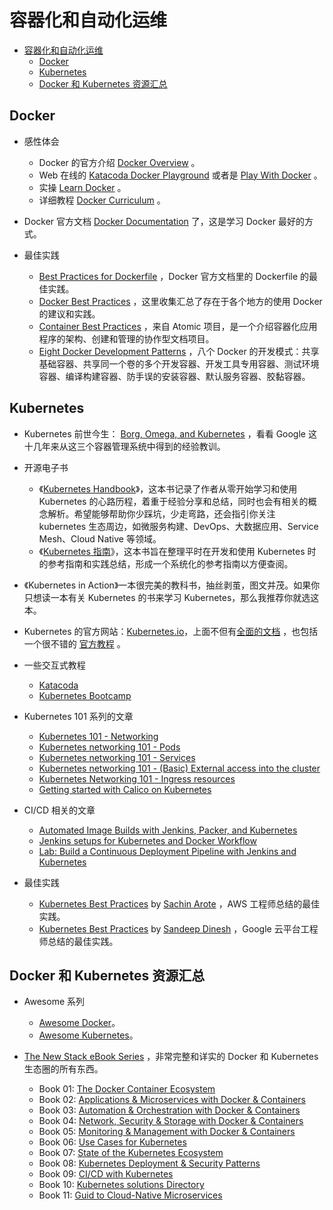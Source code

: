 # 容器化和自动化运维

- [容器化和自动化运维](#%E5%AE%B9%E5%99%A8%E5%8C%96%E5%92%8C%E8%87%AA%E5%8A%A8%E5%8C%96%E8%BF%90%E7%BB%B4)
  - [Docker](#docker)
  - [Kubernetes](#kubernetes)
  - [Docker 和 Kubernetes 资源汇总](#docker-%E5%92%8C-kubernetes-%E8%B5%84%E6%BA%90%E6%B1%87%E6%80%BB)

## Docker

- 感性体会
  - Docker 的官方介绍 [Docker Overview](https://docs.docker.com/engine/docker-overview/) 。
  - Web 在线的 [Katacoda Docker Playground](https://www.katacoda.com/courses/docker/playground) 或者是 [Play With Docker](https://training.play-with-docker.com/) 。
  - 实操 [Learn Docker](https://github.com/dwyl/learn-docker) 。
  - 详细教程 [Docker Curriculum](https://docker-curriculum.com/) 。

- Docker 官方文档 [Docker Documentation](https://docs.docker.com/) 了，这是学习 Docker 最好的方式。

- 最佳实践

  - [Best Practices for Dockerfile](https://docs.docker.com/develop/develop-images/dockerfile_best-practices/) ，Docker 官方文档里的 Dockerfile 的最佳实践。
  - [Docker Best Practices](https://github.com/FuriKuri/docker-best-practices) ，这里收集汇总了存在于各个地方的使用 Docker 的建议和实践。
  - [Container Best Practices](http://docs.projectatomic.io/container-best-practices/) ，来自 Atomic 项目，是一个介绍容器化应用程序的架构、创建和管理的协作型文档项目。
  - [Eight Docker Development Patterns](http://hokstad.com/docker/patterns) ，八个 Docker 的开发模式：共享基础容器、共享同一个卷的多个开发容器、开发工具专用容器、测试环境容器、编译构建容器、防手误的安装容器、默认服务容器、胶黏容器。

## Kubernetes

- Kubernetes 前世今生： [Borg, Omega, and Kubernetes](https://static.googleusercontent.com/media/research.google.com/zh-CN//pubs/archive/44843.pdf) ，看看 Google 这十几年来从这三个容器管理系统中得到的经验教训。

- 开源电子书
  - 《[Kubernetes Handbook](https://jimmysong.io/kubernetes-handbook/)》，这本书记录了作者从零开始学习和使用 Kubernetes 的心路历程，着重于经验分享和总结，同时也会有相关的概念解析。希望能够帮助你少踩坑，少走弯路，还会指引你关注 kubernetes 生态周边，如微服务构建、DevOps、大数据应用、Service Mesh、Cloud Native 等领域。
  - 《[Kubernetes 指南](https://kubernetes.feisky.xyz/zh/)》，这本书旨在整理平时在开发和使用 Kubernetes 时的参考指南和实践总结，形成一个系统化的参考指南以方便查阅。

- 《Kubernetes in Action》一本很完美的教科书，抽丝剥茧，图文并茂。如果你只想读一本有关 Kubernetes 的书来学习 Kubernetes，那么我推荐你就选这本。

- Kubernetes 的官方网站：[Kubernetes.io](https://kubernetes.io/)，上面不但有[全面的文档](https://kubernetes.io/docs/home/) ，也包括一个很不错的 [官方教程](https://kubernetes.io/docs/tutorials/kubernetes-basics/) 。

- 一些交互式教程
  - [Katacoda](https://www.katacoda.com/courses/kubernetes)
  - [Kubernetes Bootcamp](https://kubernetesbootcamp.github.io/kubernetes-bootcamp/)

- Kubernetes 101 系列的文章
  - [Kubernetes 101 - Networking](http://www.dasblinkenlichten.com/kubernetes-101-networking/)
  - [Kubernetes networking 101 - Pods](http://www.dasblinkenlichten.com/kubernetes-networking-101-pods/)
  - [Kubernetes networking 101 - Services](http://www.dasblinkenlichten.com/kubernetes-networking-101-services/)
  - [Kubernetes networking 101 - (Basic) External access into the cluster](http://www.dasblinkenlichten.com/kubernetes-networking-101-basic-external-access-into-the-cluster/)
  - [Kubernetes Networking 101 - Ingress resources](http://www.dasblinkenlichten.com/kubernetes-networking-101-ingress-resources/)
  - [Getting started with Calico on Kubernetes](http://www.dasblinkenlichten.com/getting-started-with-calico-on-kubernetes/)

- CI/CD 相关的文章
  - [Automated Image Builds with Jenkins, Packer, and Kubernetes](https://cloud.google.com/solutions/automated-build-images-with-jenkins-kubernetes#kubernetes_architecture)
  - [Jenkins setups for Kubernetes and Docker Workflow](http://iocanel.blogspot.in/2015/09/jenkins-setups-for-kubernetes-and.html)
  - [Lab: Build a Continuous Deployment Pipeline with Jenkins and Kubernetes](https://github.com/GoogleCloudPlatform/continuous-deployment-on-kubernetes)

- 最佳实践

  - [Kubernetes Best Practices](https://medium.com/@sachin.arote1/kubernetes-best-practices-9b1435a4cb53) by [Sachin Arote](https://medium.com/@sachin.arote1?source=post_header_lockup) ，AWS 工程师总结的最佳实践。
  - [Kubernetes Best Practices](https://speakerdeck.com/thesandlord/kubernetes-best-practices) by [Sandeep Dinesh](https://github.com/thesandlord) ，Google 云平台工程师总结的最佳实践。

## Docker 和 Kubernetes 资源汇总

- Awesome 系列

  - [Awesome Docker](https://github.com/veggiemonk/awesome-docker)。
  - [Awesome Kubernetes](https://github.com/ramitsurana/awesome-kubernetes)。

- [The New Stack eBook Series](http://thenewstack.io/ebookseries/) ，非常完整和详实的 Docker 和 Kubernetes 生态圈的所有东西。

  - Book 01: [The Docker Container Ecosystem](https://thenewstack.io/ebooks/docker-and-containers/the-docker-container-ecosystem/)
  - Book 02: [Applications & Microservices with Docker & Containers](https://thenewstack.io/ebooks/docker-and-containers/applications-microservices-docker-containers/)
  - Book 03: [Automation & Orchestration with Docker & Containers](https://thenewstack.io/ebooks/docker-and-containers/automation-orchestration-docker-containers/)
  - Book 04: [Network, Security & Storage with Docker & Containers](https://thenewstack.io/ebooks/docker-and-containers/networking-security-storage-docker-containers/)
  - Book 05: [Monitoring & Management with Docker & Containers](https://thenewstack.io/ebooks/docker-and-containers/monitoring-management-docker-containers/)
  - Book 06: [Use Cases for Kubernetes](https://thenewstack.io/ebooks/use-cases/use-cases-for-kubernetes/)
  - Book 07: [State of the Kubernetes Ecosystem](https://thenewstack.io/ebooks/kubernetes/state-of-kubernetes-ecosystem/)
  - Book 08: [Kubernetes Deployment & Security Patterns](https://thenewstack.io/ebooks/kubernetes/kubernetes-deployment-and-security-patterns/)
  - Book 09: [CI/CD with Kubernetes](https://thenewstack.io/ebooks/kubernetes/ci-cd-with-kubernetes/)
  - Book 10: [Kubernetes solutions Directory](https://thenewstack.io/ebooks/kubernetes/kubernetes-solutions-directory/)
  - Book 11: [Guid to Cloud-Native Microservices](https://thenewstack.io/ebooks/microservices/cloud-native-microservices-2018/)
